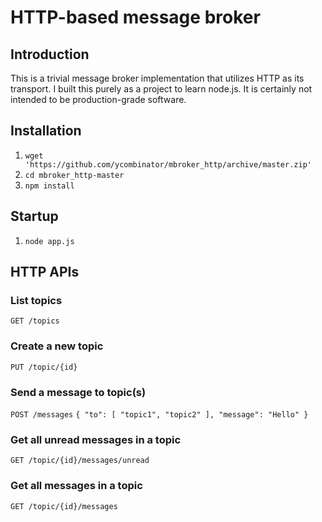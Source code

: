 # HTTP-based message broker

## Introduction
This is a trivial message broker implementation that utilizes HTTP as its transport. I built this purely as a project to learn node.js. It is certainly not intended to be production-grade software.

## Installation
1. `wget 'https://github.com/ycombinator/mbroker_http/archive/master.zip'`
2. `cd mbroker_http-master`
3. `npm install`

## Startup
1. `node app.js`

## HTTP APIs
### List topics
`GET /topics`

### Create a new topic
`PUT /topic/{id}`

### Send a message to topic(s)
`POST /messages`
`{ "to": [ "topic1", "topic2" ], "message": "Hello" }`

### Get all unread messages in a topic
`GET /topic/{id}/messages/unread`

### Get all messages in a topic
`GET /topic/{id}/messages`

